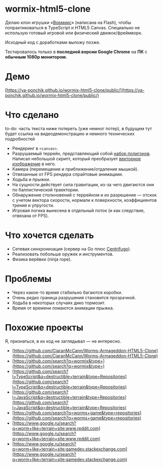 # wormix-html5-clone

Делаю клон игрушки «[Вормикс](https://web.archive.org/web/20220331113455/https://wormix.fandom.com/ru/wiki/%D0%98%D0%B3%D1%80%D0%B0_%D0%92%D0%BE%D1%80%D0%BC%D0%B8%D0%BA%D1%81)» (написана на Flash), чтобы попрактиковаться в TypeScript и HTML5 Canvas. Специально не использую готовый игровой или физический движок/фреймворк.

Исходный код с доработками выложу позже.

Тестировалось только в **последней версии Google Chrome** на **ПК** с **обычным 1080p монитором.**

# Демо

[https://ya-ponchik.github.io/wormix-html5-clone/public/](https://ya-ponchik.github.io/wormix-html5-clone/public/)

# Что сделано

to-do: часть текста ниже потереть (уже немног потер), в будущем тут будет ссылка на видеодемонстрацию и немного технических подробностей

- Рендеринг в `<canvas>`.
- Разрушаемый террейн, представляющий собой [набор полигонов](https://github.com/ya-ponchik/wormix-html5-clone/blob/main/public/TreesRewamp.json). Написал небольшой скрипт, который преобразует [векторное изображение](https://raw.githubusercontent.com/ya-ponchik/wormix-html5-clone/main/public/wormix/levels/treesRewamp/ground.svg) в него.
- Камера (перемещение и приближение/отдаление мышкой).
- Отвязанные от FPS рендера спрайтовые анимациии.
- Ходьба и прыжки.
- На сущности действует сила гравитации, из-за чего двигаются они по баллистической траектории.
- Обнаружение столкновений с террейном и их разрешение — отскок с учетом вектора скорости, нормали к поверхности, коэффициентов трения и упругости.
- Игровая логика вынесена в отдельный поток (и как следствие, отвязана от FPS).




# Что хочется сделать

- Сетевая синхронизация (сервер на Go плюс [Centrifugo](https://centrifugal.dev/)).
- Реализовать побольше оружек и инструментов.
- Физика верёвки (ninja rope).

# Проблемы

- Через какое-то время стабильно багаются коробки.
- Очень редко граница разрушения становится прозрачной.
- Ходьба в некоторых случаях дико тормозит.
- Время от времени ломаются анимации прыжка.

# Похожие проекты
Я, признаться, в их код не заглядывал — не интересно.

- [https://github.com/CiaranMcCann/Worms-Armageddon-HTML5-Clone](https://github.com/CiaranMcCann/Worms-Armageddon-HTML5-Clone)
- [https://github.com/search?q=wormix&type=](https://github.com/search?q=wormix&type=)
- [https://github.com/search?l=TypeScript&q=destructible+terrain&type=Repositories](https://github.com/search?l=TypeScript&q=destructible+terrain&type=Repositories)
- [https://github.com/search?l=JavaScript&q=destructible+terrain&type=Repositories](https://github.com/search?l=JavaScript&q=destructible+terrain&type=Repositories)
- [https://github.com/search?q=worms+game&type=repositories](https://github.com/search?q=worms+game&type=repositories)
- [https://www.google.ru/search?q=worm+like+terrain+site:www.reddit.com](https://www.google.ru/search?q=worm+like+terrain+site:www.reddit.com)
- [https://www.google.ru/search?q=worm+like+terrain+site:gamedev.stackexchange.com](https://www.google.ru/search?q=worm+like+terrain+site:gamedev.stackexchange.com)
